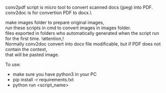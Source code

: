 conv2pdf script is micro tool to convert scanned docs (jpeg) into PDF.\
conv2doc is for convertion PDF to docx.\

make images folder to prepare original images, \
run these scripts in cmd to convert images in images folder.\
files exported in folders who automatically generated when the script run for the first time.
!attention,!\
Normally conv2doc convert into docx file modificable, but if PDF does not contain the context, \
that will be pasted image.

To use:

- make sure you have python3 in your PC
- pip install -r requirements.txt
- python run <script_name>
